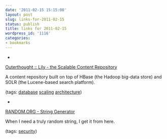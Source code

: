 ```yaml
---
date: '2011-02-15 15:15:08'
layout: post
slug: links-for-2011-02-15
status: publish
title: links for 2011-02-15
wordpress_id: '1116'
categories:
- bookmarks
---
```


  *


[Outerthought :: Lily - the Scalable Content Repository](http://www.lilyproject.org/lily/index.html)


A content repository built on top of HBase (the Hadoop big-data store) and SOLR (the Lucene-based search platform).


(tags: [database](http://www.delicious.com/eob/database) [scaling](http://www.delicious.com/eob/scaling) [architecture](http://www.delicious.com/eob/architecture))


  *


[RANDOM.ORG - String Generator](http://www.random.org/strings/?num=1)


When I need a truly random string, I get it from here.


(tags: [security](http://www.delicious.com/eob/security))



